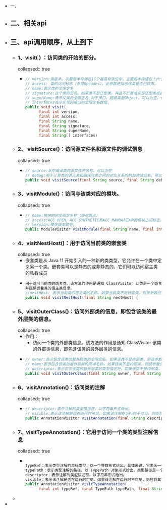- 一、
- ## 二、相关api
- ## 三、api调用顺序，从上到下
	- ### 1、visit( ) ：访问类的开始的部分。
	  collapsed:: true
		- ```java
		  // version:类版本。次要版本存储在16个最高有效位中，主要版本存储在十六个最低有效位中
		  // access: 类的访问标志（参见Opcodes）。此参数还指示该类是否已弃用。
		  // name:表示类的全限定名
		  // signature:这个类的签名。如果类不是泛型类，并且不扩展或实现泛型类或接口，则可以为null。
		  // superName:表示父类的全限定名,对于接口，超级类是Object。可以为空，但仅适用于Object类。
		  // interfaces表示实现的接口的全限定名数组。
		  public void visit(
		        final int version,
		        final int access,
		        final String name,
		        final String signature,
		        final String superName,
		        final String[] interfaces)
		  ```
	- ### 2、 visitSource()：访问源文件名和源文件的调试信息
	  collapsed:: true
		- ```java
		  // source:从中编译类的源文件的名称。可以为空
		  // debug:用于计算类的源元素和编译元素之间的对应关系的附加调试信息。可以为空。
		  public void visitSource(final String source, final String debug)
		  ```
	- ### 3、visitModule()：访问与该类对应的模块。
	  collapsed:: true
		- ```java
		  // name:模块的完全限定名称（使用圆点）
		  // access:ACC_OPEN、ACC_SYNTHETIC和ACC_MANDATED中的模块访问标志。
		  // version:模块版本或空。
		  public ModuleVisitor visitModule(final String name, final int access, final String version) 
		  ```
	- ### 4、visitNestHost()：用于访问当前类的嵌套类
	  collapsed:: true
		- 嵌套类是从 Java 11 开始引入的一种新的类类型，它允许在一个类中定义另一个类。嵌套类可以是静态的或非静态的，它们可以访问宿主类的私有成员
		- ```java
		  用于访问当前类的嵌套类。该方法的作用是通知 ClassVisitor 此类是一个嵌套类，
		  并提供嵌套类的宿主类信息。
		  //nestHost: 表示当前类的宿主类的名称。如果当前类不是嵌套类，则该参数应为 null
		  public void visitNestHost(final String nestHost) {
		  ```
	- ### 5、visitOuterClass()：访问外部类的信息，即包含该类的最外层类的信息。
	  collapsed:: true
		- 作用：
			- 访问一个类的外部类信息。该方法的作用是通知 ClassVisitor 该类的外部类信息，即包含该类的最外层类的信息。
		- ```java
		  // owner:表示包含该类的最外层类的全限定名。如果该类不是内部类，则该参数应为 null。
		  // name:表示包含该类的最外层类的简单名称。如果该类不是内部类，则该参数应为 null。
		  // descriptor:表示包含该类的最外层类的类型描述符。如果该类不是内部类，则该参数应为 null。
		  public void visitOuterClass(final String owner, final String name, final String descriptor) 
		  ```
	- ### 6、visitAnnotation()：访问类的注解
	  collapsed:: true
		- ```java
		  // descriptor:表示注解的类型描述符，以字符串形式给出。
		  // visible:表示该注解是否在运行时可见。如果该注解在运行时不可见，则应将其设置为 false。
		  public AnnotationVisitor visitAnnotation(final String descriptor, final boolean visible) {
		  ```
	- ### 7、visitTypeAnnotation()：它用于访问一个类的类型注解信息
	  collapsed:: true
		- ```java
		  
		  typeRef：表示类型注解的目标类型，以一个整数形式给出。具体来说，它表示一个指向字节码中某个类型的引用。在 Java 字节码中，类型引用是一个复杂的概念，它可以表示类的继承关系、方法的参数和返回值类型、字段的类型等。
		  typePath：表示类型注解的路径，以 TypePath 对象形式给出。类型路径是一个用于描述类型注解的位置信息的对象，它可以表示类型引用的具体位置，如类的继承链中的哪个位置、方法参数的哪个位置等。
		  descriptor：表示注解的类型描述符，以字符串形式给出。
		  visible：表示该注解是否在运行时可见。如果该注解在运行时不可见，则应将其设置为 false。
		  public AnnotationVisitor visitTypeAnnotation(
		        final int typeRef, final TypePath typePath, final String descriptor, final boolean visible)
		  ```
	-
-